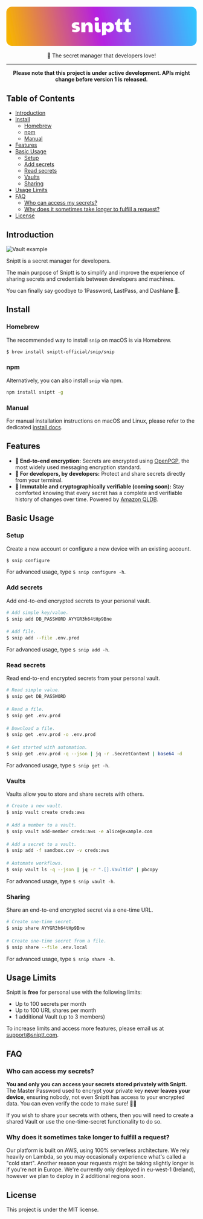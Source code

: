 <p align="center" style="text-align:center;">
  <a href="https://sniptt.com">
    <img src="./assets/readme-hero-logo.svg" alt="Sniptt Logo" />
  </a>
</p>

<div align="center">
 🔐 The secret manager that developers love!
</div>

***

<div align="center">
  <b>Please note that this project is under active development. APIs might change before version 1 is released.</b>
</div>

## Table of Contents

*   [Introduction](#introduction)
*   [Install](#install)
    *   [Homebrew](#homebrew)
    *   [npm](#npm)
    *   [Manual](#manual)
*   [Features](#features)
*   [Basic Usage](#basic-usage)
    *   [Setup](#setup)
    *   [Add secrets](#add-secrets)
    *   [Read secrets](#read-secrets)
    *   [Vaults](#vaults)
    *   [Sharing](#sharing)
*   [Usage Limits](#usage-limits)
*   [FAQ](#faq)
    *   [Who can access my secrets?](#who-can-access-my-secrets)
    *   [Why does it sometimes take longer to fulfill a request?](#why-does-it-sometimes-take-longer-to-fulfill-a-request)
*   [License](#license)

## Introduction

<img src="https://www.sniptt.com/img/terminal/vault-example.gif" alt="Vault example" />

Sniptt is a secret manager for developers.

The main purpose of Sniptt is to simplify and improve the experience of sharing secrets and credentials between developers and machines.

You can finally say goodbye to 1Password, LastPass, and Dashlane 👋.

## Install

### Homebrew

The recommended way to install `snip` on macOS is via Homebrew.

```sh
$ brew install sniptt-official/snip/snip
```

### npm

Alternatively, you can also install `snip` via npm.

```sh
npm install sniptt -g
```

### Manual

For manual installation instructions on macOS and Linux, please refer to the dedicated [install docs](./docs/manual-install.md).

## Features

*   **🔐 End-to-end encryption:** Secrets are encrypted using [OpenPGP](https://www.openpgp.org/), the most widely used messaging encryption standard.
*   **👾 For developers, by developers:** Protect and share secrets directly from your terminal.
*   **🔗 Immutable and cryptographically verifiable (coming soon):** Stay comforted knowing that every secret has a complete and verifiable history of changes over time. Powered by [Amazon QLDB](https://aws.amazon.com/qldb/).

## Basic Usage

### Setup

Create a new account or configure a new device with an existing account.

```sh
$ snip configure
```

For advanced usage, type `$ snip configure -h`.

### Add secrets

Add end-to-end encrypted secrets to your personal vault.

```sh
# Add simple key/value.
$ snip add DB_PASSWORD AYYGR3h64tHp9Bne

# Add file.
$ snip add --file .env.prod
```

For advanced usage, type `$ snip add -h`.

### Read secrets

Read end-to-end encrypted secrets from your personal vault.

```sh
# Read simple value.
$ snip get DB_PASSWORD

# Read a file.
$ snip get .env.prod

# Download a file.
$ snip get .env.prod -o .env.prod

# Get started with automation.
$ snip get .env.prod -q --json | jq -r .SecretContent | base64 -d
```

For advanced usage, type `$ snip get -h`.

### Vaults

Vaults allow you to store and share secrets with others.

```sh
# Create a new vault.
$ snip vault create creds:aws

# Add a member to a vault.
$ snip vault add-member creds:aws -e alice@example.com

# Add a secret to a vault.
$ snip add -f sandbox.csv -v creds:aws

# Automate workflows.
$ snip vault ls -q --json | jq -r ".[].VaultId" | pbcopy
```

For advanced usage, type `$ snip vault -h`.

### Sharing

Share an end-to-end encrypted secret via a one-time URL.

```sh
# Create one-time secret.
$ snip share AYYGR3h64tHp9Bne

# Create one-time secret from a file.
$ snip share --file .env.local
```

For advanced usage, type `$ snip share -h`.

## Usage Limits

Sniptt is **free** for personal use with the following limits:

*   Up to 100 secrets per month
*   Up to 100 URL shares per month
*   1 additional Vault (up to 3 members)

To increase limits and access more features, please email us at support@sniptt.com.

## FAQ

### Who can access my secrets?

**You and only you can access your secrets stored privately with Sniptt.** The Master Password used to encrypt your private key **never leaves your device**, ensuring nobody, not even Sniptt has access to your encrypted data. You can even verify the code to make sure! 🕵️‍♂️

If you wish to share your secrets with others, then you will need to create a shared Vault or use the one-time-secret functionality to do so.

### Why does it sometimes take longer to fulfill a request?

Our platform is built on AWS, using 100% serverless architecture. We rely heavily on Lambda, so you may occasionally experience what's called a "cold start". Another reason your requests might be taking slightly longer is if you're not in Europe. We're currently only deployed in eu-west-1 (Ireland), however we plan to deploy in 2 additional regions soon.

## License

This project is under the MIT license.
